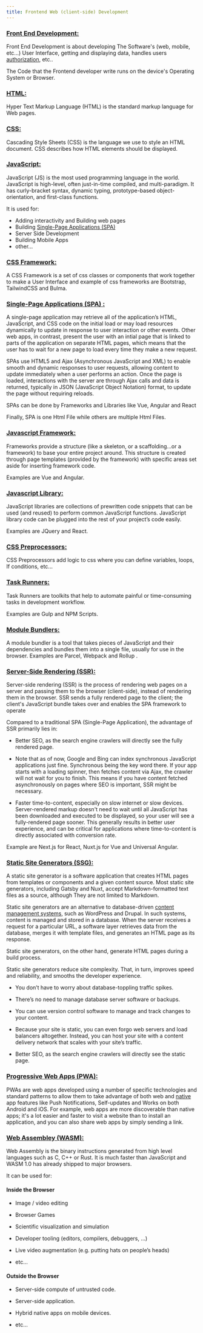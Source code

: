 ```yaml
---
title: Frontend Web (client-side) Development
---
```


### [Front End Development:](#Front-end)

Front End Development is about developing The Software's (web, mobile, etc...) User Interface, getting and displaying data, handles users [authorization](#authorization), etc..

The Code that the Frontend developer write runs on the device's Operating System or Browser.

### [HTML:](#html)

Hyper Text Markup Language (HTML) is the standard markup language for Web pages.

### [CSS:](#css)

Cascading Style Sheets (CSS) is the language we use to style an HTML document. CSS describes how HTML elements should be displayed.

### [JavaScript:](#js)

JavaScript (JS) is the most used programming language in the world. JavaScript is high-level, often just-in-time compiled, and multi-paradigm. It has curly-bracket syntax, dynamic typing, prototype-based object-orientation, and first-class functions.

It is used for:

* Adding interactivity and Building web pages
* Building [Single-Page Applications (SPA)](#spa)
* Server Side Development
* Building Mobile Apps
* other...

### [CSS Framework:](#css-framework)

A CSS Framework is a set of css classes or components that work together to make a User Interface and example of css frameworks are Bootstrap, TailwindCSS and Bulma.

### [Single-Page Applications (SPA) :](#spa)

A single-page application may retrieve all of the application’s HTML, JavaScript, and CSS code on the initial load or may load resources dynamically to update in response to user interaction or other events. Other web apps, in contrast, present the user with an intial page that is linked to parts of the application on separate HTML pages, which means that the user has to wait for a new page to load every time they make a new request.

SPAs use HTML5 and Ajax (Asynchronous JavaScript and XML) to enable smooth and dynamic responses to user requests, allowing content to update immediately when a user performs an action. Once the page is loaded, interactions with the server are through Ajax calls and data is returned, typically in JSON (JavaScript Object Notation) format, to update the page without requiring reloads.

SPAs can be done by Frameworks and Libraries like Vue, Angular and React

Finally, SPA is one Html File while others are multiple Html Files.

### [Javascript Framework:](#js-framework)

Frameworks provide a structure (like a skeleton, or a scaffolding…or a framework) to base your entire project around. This structure is created through page templates (provided by the framework) with specific areas set aside for inserting framework code.

Examples are Vue and Angular.

### [Javascript Library:](#js-library)

JavaScript libraries are collections of prewritten code snippets that can be used (and reused) to perform common JavaScript functions. JavaScript library code can be plugged into the rest of your project’s code easily.

Examples are JQuery and React.

### [CSS Preprocessors:](#preprocessors)

CSS Preprocessors add logic to css where you can define variables, loops, If conditions, etc...

### [Task Runners:](#task-runners)

Task Runners are toolkits that help to automate painful or time-consuming tasks in development workflow.

Examples are Gulp and NPM Scripts.

### [Module Bundlers:](#Module-Bundlers)

A module bundler is a tool that takes pieces of JavaScript and their dependencies and bundles them into a single file, usually for use in the browser. Examples are Parcel, Webpack and Rollup .

### [Server-Side Rendering (SSR):](#SSR)

Server-side rendering (SSR) is the process of rendering web pages on a server and passing them to the browser (client-side), instead of rendering them in the browser. SSR sends a fully rendered page to the client; the client's JavaScript bundle takes over and enables the SPA framework to operate

Compared to a traditional SPA (Single-Page Application), the advantage of SSR primarily lies in:

* Better SEO, as the search engine crawlers will directly see the fully rendered page.

* Note that as of now, Google and Bing can index synchronous JavaScript applications just fine. Synchronous being the key word there. If your app starts with a loading spinner, then fetches content via Ajax, the crawler will not wait for you to finish. This means if you have content fetched asynchronously on pages where SEO is important, SSR might be necessary.

* Faster time-to-content, especially on slow internet or slow devices. Server-rendered markup doesn't need to wait until all JavaScript has been downloaded and executed to be displayed, so your user will see a fully-rendered page sooner. This generally results in better user experience, and can be critical for applications where time-to-content is directly associated with
conversion rate.

Example are Next.js for React, Nuxt.js for Vue and Universal Angular.

### [Static Site Generators (SSG):](#SSG)

A static site generator is a software application that creates HTML pages from templates or components and a given content source. Most static site generators, including Gatsby and Nuxt, accept Markdown-formatted text files as a source, although They are not limited to Markdown.

Static site generators are an alternative to database-driven [content management systems](/cms), such as WordPress and Drupal. In such systems, content is managed and stored in a database. When the server receives a request for a particular URL, a software layer retrieves data from the database, merges it with template files, and generates an HTML page as its response.

Static site generators, on the other hand, generate HTML pages during a build process.

Static site generators reduce site complexity. That, in turn, improves speed and reliability, and smooths the developer experience.

* You don’t have to worry about database-toppling traffic spikes.

* There’s no need to manage database server software or backups.

* You can use version control software to manage and track changes to your content.

* Because your site is static, you can even forgo web servers and load balancers altogether. Instead, you can host your site with a content delivery network that scales with your site’s traffic.

* Better SEO, as the search engine crawlers will directly see the static page.

### [Progressive Web Apps (PWA):](#PWA)

PWAs are web apps developed using a number of specific technologies and standard patterns to allow them to take advantage of both web and [native](/mobile#native) app features like Push Notifications, Self-updates and Works on both Android and iOS. For example, web apps are more discoverable than native apps; it's a lot easier and faster to visit a website than to install an application, and you can also share web apps by simply sending a link.

### [Web Assembley (WASM):](#WASM)

Web Assembly is the binary instructions generated from high level languages such as C, C++ or Rust. It is much faster than JavaScript and WASM 1.0 has already shipped to major browsers.

It can be used for:

#### Inside the Browser

* Image / video editing

* Browser Games

* Scientific visualization and simulation

* Developer tooling (editors, compilers, debuggers, …)

* Live video augmentation (e.g. putting hats on people’s heads)

* etc...

#### Outside the Browser

* Server-side compute of untrusted code.

* Server-side application.

* Hybrid native apps on mobile devices.

* etc...
